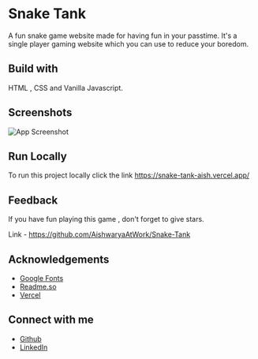 
# Snake Tank
A fun snake game website made for having fun in your passtime.
It's a single player gaming website which you can use to reduce your boredom.
 


## Build with
HTML , CSS and Vanilla Javascript.
## Screenshots

![App Screenshot](https://via.placeholder.com/468x300?text=App+Screenshot+ere)


## Run Locally

To run this project locally click the link
https://snake-tank-aish.vercel.app/



## Feedback

If you have fun playing this game , don't forget to give stars.

Link - https://github.com/AishwaryaAtWork/Snake-Tank


## Acknowledgements

 - [Google Fonts ](https://fonts.google.com/)
 - [Readme.so](https://readme.so/)
 - [Vercel](https://vercel.com/)


## Connect with me

 - [Github ](https://github.com/AishwaryaAtWork)
 - [LinkedIn](www.linkedin.com/in/aishwarya-pathak-573993233)